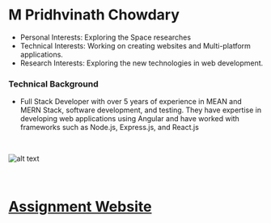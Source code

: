 # M Pridhvinath Chowdary

- Personal Interests: Exploring the Space researches <br />
- Technical Interests: Working on creating websites and Multi-platform applications. <br />
- Research Interests: Exploring the new technologies in web development. <br />

### Technical Background

- Full Stack Developer with over 5 years of experience in MEAN and MERN Stack, software development, and testing. They have expertise in developing web applications using Angular and have worked with frameworks such as Node.js, Express.js, and React.js

<br />

![alt text](https://miro.medium.com/max/4800/1*tsi75heHTuQivnHienshkw.png)

<br />

# [Assignment Website](https://pridhvi2297.github.io/CIS641-HW2-Marathi/)
